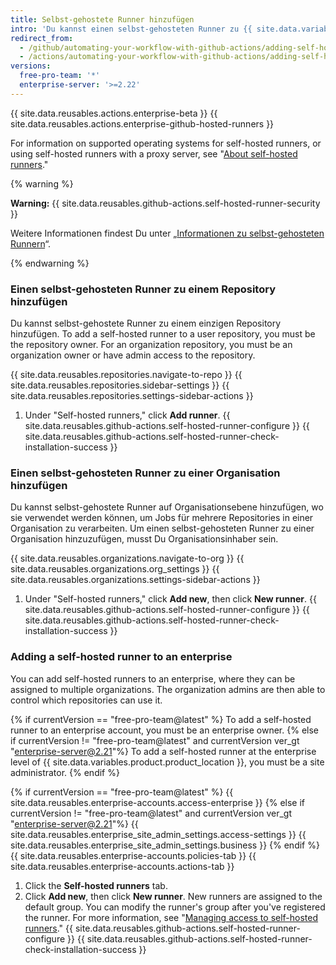 ```yaml
---
title: Selbst-gehostete Runner hinzufügen
intro: 'Du kannst einen selbst-gehosteten Runner zu {{ site.data.variables.product.prodname_actions }} hinzufügen.'
redirect_from:
  - /github/automating-your-workflow-with-github-actions/adding-self-hosted-runners
  - /actions/automating-your-workflow-with-github-actions/adding-self-hosted-runners
versions:
  free-pro-team: '*'
  enterprise-server: '>=2.22'
---
```


{{ site.data.reusables.actions.enterprise-beta }}
{{ site.data.reusables.actions.enterprise-github-hosted-runners }}

For information on supported operating systems for self-hosted runners, or using self-hosted runners with a proxy server, see "[About self-hosted runners](/github/automating-your-workflow-with-github-actions/about-self-hosted-runners)."

{% warning %}

**Warning:** {{ site.data.reusables.github-actions.self-hosted-runner-security }}

Weitere Informationen findest Du unter „[Informationen zu selbst-gehosteten Runnern](/github/automating-your-workflow-with-github-actions/about-self-hosted-runners#self-hosted-runner-security-with-public-repositories)“.

{% endwarning %}

### Einen selbst-gehosteten Runner zu einem Repository hinzufügen

Du kannst selbst-gehostete Runner zu einem einzigen Repository hinzufügen. To add a self-hosted runner to a user repository, you must be the repository owner. For an organization repository, you must be an organization owner or have admin access to the repository.

{{ site.data.reusables.repositories.navigate-to-repo }}
{{ site.data.reusables.repositories.sidebar-settings }}
{{ site.data.reusables.repositories.settings-sidebar-actions }}
1. Under "Self-hosted runners," click **Add runner**.
{{ site.data.reusables.github-actions.self-hosted-runner-configure }}
{{ site.data.reusables.github-actions.self-hosted-runner-check-installation-success }}

### Einen selbst-gehosteten Runner zu einer Organisation hinzufügen

Du kannst selbst-gehostete Runner auf Organisationsebene hinzufügen, wo sie verwendet werden können, um Jobs für mehrere Repositories in einer Organisation zu verarbeiten. Um einen selbst-gehosteten Runner zu einer Organisation hinzuzufügen, musst Du Organisationsinhaber sein.

{{ site.data.reusables.organizations.navigate-to-org }}
{{ site.data.reusables.organizations.org_settings }}
{{ site.data.reusables.organizations.settings-sidebar-actions }}
1. Under "Self-hosted runners," click **Add new**, then click **New runner**.
{{ site.data.reusables.github-actions.self-hosted-runner-configure }}
{{ site.data.reusables.github-actions.self-hosted-runner-check-installation-success }}

### Adding a self-hosted runner to an enterprise

You can add self-hosted runners to an enterprise, where they can be assigned to multiple organizations. The organization admins are then able to control which repositories can use it.

{% if currentVersion == "free-pro-team@latest" %}
To add a self-hosted runner to an enterprise account, you must be an enterprise owner.
{% else if currentVersion != "free-pro-team@latest" and currentVersion ver_gt "enterprise-server@2.21"%}
To add a self-hosted runner at the enterprise level of {{ site.data.variables.product.product_location }}, you must be a site administrator.
{% endif %}

{% if currentVersion == "free-pro-team@latest" %}
{{ site.data.reusables.enterprise-accounts.access-enterprise }}
{% else if currentVersion != "free-pro-team@latest" and currentVersion ver_gt "enterprise-server@2.21"%}
{{ site.data.reusables.enterprise_site_admin_settings.access-settings }}
{{ site.data.reusables.enterprise_site_admin_settings.business }}
{% endif %}
{{ site.data.reusables.enterprise-accounts.policies-tab }}
{{ site.data.reusables.enterprise-accounts.actions-tab }}
1. Click the **Self-hosted runners** tab.
1. Click **Add new**, then click **New runner**. New runners are assigned to the default group. You can modify the runner's group after you've registered the runner. For more information, see "[Managing access to self-hosted runners](/actions/hosting-your-own-runners/managing-access-to-self-hosted-runners-using-groups#moving-a-self-hosted-runner-to-a-group)."
{{ site.data.reusables.github-actions.self-hosted-runner-configure }}
{{ site.data.reusables.github-actions.self-hosted-runner-check-installation-success }}

